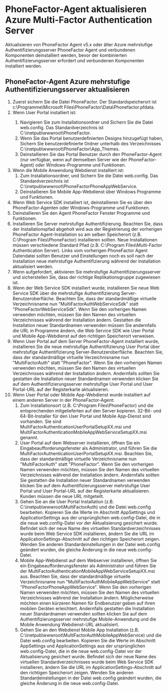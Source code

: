 <properties 
    pageTitle="PhoneFactor-Agent aktualisieren Azure Multi-Factor Authentication Server"
    description="Dieses Dokument beschreibt Einstieg in Azure MFA-Server und Aktualisieren von älteren Phonefactor-Agent."
    services="multi-factor-authentication"
    documentationCenter=""
    authors="kgremban"
    manager="femila"
    editor="curtland"/>

<tags
    ms.service="multi-factor-authentication"
    ms.workload="identity"
    ms.tgt_pltfrm="na"
    ms.devlang="na"
    ms.topic="get-started-article"
    ms.date="08/04/2016"
    ms.author="kgremban"/>

# <a name="upgrading-the-phonefactor-agent-to-azure-multi-factor-authentication-server"></a>PhoneFactor-Agent aktualisieren Azure Multi-Factor Authentication Server

Aktualisieren von PhoneFactor Agent v5.x oder älter Azure mehrstufige Authentifizierungsserver PhoneFactor Agent und verbundenen Komponenten deinstalliert werden, bevor der kombinierten Authentifizierungsserver erfordert und verbundenen Komponenten installiert werden.

## <a name="to-upgrade-the-phonefactor-agent-to-azure-multi-factor-authentication-server"></a>PhoneFactor-Agent Azure mehrstufige Authentifizierungsserver aktualisieren
<ol>
<li>Zuerst sichern Sie die Datei PhoneFactor. Der Standardspeicherort ist c:\Programme\Microsoft Files\PhoneFactor\Data\Phonefactor.pfdata.


<li>Wenn User Portal installiert ist:</li>
<ol>
<li>Navigieren Sie zum Installationsordner und Sichern Sie die Datei web.config. Das Standardverzeichnis ist C:\inetpub\wwwroot\PhoneFactor.</li>


<li>Wenn Sie das Portal benutzerdefinierten Designs hinzugefügt haben, Sichern Sie benutzerdefinierte Ordner unterhalb des Verzeichnisses C:\inetpub\wwwroot\PhoneFactor\App_Themes.</li>


<li>Deinstallieren Sie das Portal Benutzer durch den PhoneFactor-Agent (nur verfügbar, wenn auf demselben Server wie der PhoneFactor-Agent) oder Windows-Programme und Funktionen.</li></ol>




<li>Wenn die Mobile Anwendung Webdienst installiert ist:
<ol>
<li>Zum Installationsordner, und Sichern Sie die Datei web.config. Das Standardverzeichnis ist C:\inetpub\wwwroot\PhoneFactorPhoneAppWebService.</li>
<li>Deinstallieren Sie Mobile App-Webdienst über Windows Programme und Funktionen.</li></ol>

<li>Wenn Web Service SDK installiert ist, deinstallieren Sie es über den PhoneFactor-Agenten oder Windows-Programme und Funktionen.

<li>Deinstallieren Sie den Agent PhoneFactor Fenster Programme und Funktionen.

<li>Installieren Sie Server mehrstufige Authentifizierung. Beachten Sie, dass der Installationspfad abgeholt wird aus der Registrierung der vorherigen PhoneFactor Agent-Installation so am selben Speicherort (z.B. C:\Program Files\PhoneFactor) installieren sollten. Neue Installationen müssen verschiedene Standard Pfad (z.B. C:\Program Files\Multi-Factor Authentication Server). Links vom vorherigen PhoneFactor Agent Datendatei sollten Benutzer und Einstellungen noch es soll nach der Installation neue mehrstufige Authentifizierung während der Installation aktualisiert werden.

<li>Wenn aufgefordert, aktivieren Sie mehrstufige Authentifizierungsserver und sicherstellen Sie, dass der richtige Replikationsgruppe zugewiesen ist.

<li>Wenn der Web Service SDK installiert wurde, installieren Sie neue Web Service SDK über die mehrstufige Authentifizierung Server-Benutzeroberfläche. Beachten Sie, dass der standardmäßige virtuelle Verzeichnisname nun "MultiFactorAuthWebServiceSdk" statt "PhoneFactorWebServiceSdk". Wenn Sie den vorherigen Namen verwenden möchten, müssen Sie den Namen des virtuellen Verzeichnisses während der Installation ändern. Gestatten die Installation neuer Standardnamen verwenden müssen Sie andernfalls die URL in Programme ändern, die Web Service SDK wie User Portal und Mobile App-Webdienst auf den richtigen Speicherort verweisen.

<li>Wenn User Portal auf dem Server PhoneFactor-Agent installiert wurde, installieren Sie die neue mehrstufige Authentifizierung User Portal über mehrstufige Authentifizierung Server-Benutzeroberfläche. Beachten Sie, dass der standardmäßige virtuelle Verzeichnisname nun "MultiFactorAuth" statt "PhoneFactor". Wenn Sie den vorherigen Namen verwenden möchten, müssen Sie den Namen des virtuellen Verzeichnisses während der Installation ändern. Andernfalls sollten Sie gestatten die Installation neuer Standardnamen verwenden klicken Sie auf dem Authentifizierungsserver mehrstufige User Portal und User Portal-URL auf der Registerkarte aktualisieren.

<li>Wenn User Portal oder Mobile App-Webdienst wurde installiert auf einem anderen Server in der PhoneFactor-Agent:
<ol>
<li>Zum Installationsort (z.B. C:\Program Files\PhoneFactor) und die entsprechenden mitgelieferten auf den Server kopieren. 32-Bit- und 64-Bit-Installer für den User Portal und Mobile App-Dienst sind vorhanden. Sie sind MultiFactorAuthenticationUserPortalSetupXX.msi und MultiFactorAuthenticationMobileAppWebServiceSetupXX.msi genannt.</li>
<li>User Portal auf dem Webserver installieren, öffnen Sie ein Eingabeaufforderungsfenster als Administrator, und führen Sie die MultiFactorAuthenticationUserPortalSetupXX.msi. Beachten Sie, dass der standardmäßige virtuelle Verzeichnisname nun "MultiFactorAuth" statt "PhoneFactor". Wenn Sie den vorherigen Namen verwenden möchten, müssen Sie den Namen des virtuellen Verzeichnisses während der Installation ändern. Andernfalls sollten Sie gestatten die Installation neuer Standardnamen verwenden klicken Sie auf dem Authentifizierungsserver mehrstufige User Portal und User Portal-URL auf der Registerkarte aktualisieren. Kunden müssen die neue URL mitgeteilt.</li>
<li>Gehen Sie an die User Portal Installation (z.B. C:\inetpub\wwwroot\MultiFactorAuth) und die Datei web.config bearbeiten. Kopieren Sie die Werte im Abschnitt AppSettings und ApplicationSettings aus der ursprünglichen web.config-Datei, die in die neue web.config-Datei vor der Aktualisierung gesichert wurde. Befindet sich der neue Name des virtuellen Standardverzeichnisses wurde beim Web Service SDK installieren, ändern Sie die URL im ApplicationSettings-Abschnitt auf den richtigen Speicherort zeigen. Wenden Sie anderen Standardeinstellungen in der Datei web.config geändert wurden, die gleiche Änderung in die neue web.config-Datei.</li>
<li>Mobile App-Webdienst auf dem Webserver installieren, öffnen Sie ein Eingabeaufforderungsfenster als Administrator und führen Sie der MultiFactorAuthenticationMobileAppWebServiceSetupXX.msi aus. Beachten Sie, dass der standardmäßige virtuelle Verzeichnisname nun "MultiFactorAuthMobileAppWebService" statt "PhoneFactorPhoneAppWebService". Wenn Sie den vorherigen Namen verwenden möchten, müssen Sie den Namen des virtuellen Verzeichnisses während der Installation ändern. Möglicherweise möchten einen kürzeren Namen für Endbenutzer geben auf ihren mobilen Geräten erleichtert. Andernfalls gestatten die Installation neuer Standardnamen verwenden sollten klicken Sie auf dem Authentifizierungsserver mehrstufige Mobile-Anwendung und die Mobile Anwendung Webdienst-URL aktualisiert.</li>
<li>Gehen Sie an den Webdienst Mobile App Installation (z.B. C:\inetpub\wwwroot\MultiFactorAuthMobileAppWebService) und die Datei web.config bearbeiten. Kopieren Sie die Werte im Abschnitt AppSettings und ApplicationSettings aus der ursprünglichen web.config-Datei, die in die neue web.config-Datei vor der Aktualisierung gesichert wurde. Befindet sich der neue Name des virtuellen Standardverzeichnisses wurde beim Web Service SDK installieren, ändern Sie die URL im ApplicationSettings-Abschnitt auf den richtigen Speicherort zeigen. Wenden Sie anderen Standardeinstellungen in der Datei web.config geändert wurden, die gleiche Änderung in die neue web.config-Datei.</li></ol>
